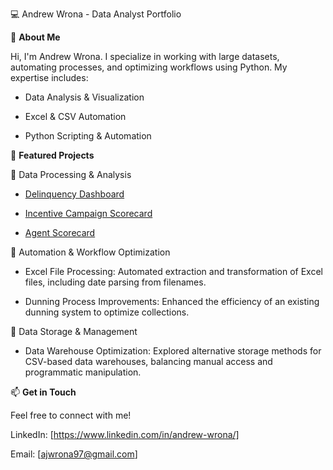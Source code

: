 💻 Andrew Wrona - Data Analyst Portfolio

🚀 **About Me**

Hi, I'm Andrew Wrona. I specialize in working with large datasets, automating processes, and optimizing workflows using Python. My expertise includes:

- Data Analysis & Visualization

- Excel & CSV Automation

- Python Scripting & Automation

📂 **Featured Projects**

🔹 Data Processing & Analysis

  - [Delinquency Dashboard](./Power%20BI/Delinquency%20Dashboard)

  - [Incentive Campaign Scorecard](./Excel/Incentive%20Campaign%20Scorecard)
  - [Agent Scorecard](./Excel/Agent%20Scorecard)

🔹 Automation & Workflow Optimization

  - Excel File Processing: Automated extraction and transformation of Excel files, including date parsing from filenames.

  - Dunning Process Improvements: Enhanced the efficiency of an existing dunning system to optimize collections.

🔹 Data Storage & Management

  - Data Warehouse Optimization: Explored alternative storage methods for CSV-based data warehouses, balancing manual access and programmatic manipulation.


📫 **Get in Touch**

Feel free to connect with me!

LinkedIn: [https://www.linkedin.com/in/andrew-wrona/]

Email: [ajwrona97@gmail.com]
